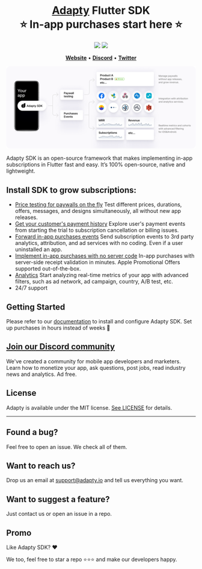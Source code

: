 <h1 align="center" style="border-bottom: none">
    <b>
        <a href="https://adapty.io?utm_source=github&utm_medium=referral&utm_campaign=AdaptySDK-Flutter">Adapty</a> Flutter SDK<br>
    </b>
    ⭐️  In-app purchases start here  ⭐️ <br>
</h1>

<p align="center">
<a href="https://go.adapty.io/subhub-community-flutter-rep"><img src="https://img.shields.io/badge/Adapty-discord-purple"></a>
<a href="https://github.com/adaptyteam/AdaptySDK-Flutter/blob/master/LICENSE"><img src="https://img.shields.io/badge/license-MIT-brightgreen.svg"></a>
</p>


<p align="center">
    <a href="https://adapty.io?utm_source=github&utm_medium=referral&utm_campaign=AdaptySDK-Flutter"><b>Website</b></a> •
    <a href="https://go.adapty.io/subhub-community-flutter-repp"><b>Discord</b></a> •
    <a href="https://twitter.com/AdaptyTeam"><b>Twitter</b></a>
</p>

![Adapty: CRM for mobile apps with subscriptions](adapty-schema.png)

Adapty SDK is an open-source framework that makes implementing in-app subscriptions in Flutter fast and easy. It’s 100% open-source, native and lightweight.

## Install SDK to grow subscriptions:

- [Price testing for paywalls on the fly](https://docs.adapty.io/docs/ab-test?utm_source=github&utm_medium=referral&utm_campaign=AdaptySDK-Flutter)
Test different prices, durations, offers, messages, and designs simultaneously, all without new app releases.
- [Get your customer's payment history](https://docs.adapty.io/docs/profiles-crm?utm_source=github&utm_medium=referral&utm_campaign=AdaptySDK-Flutter)
Explore user's payment events from starting the trial to subscription cancellation or billing issues.
- [Forward in-app purchases events](https://docs.adapty.io/docs/events?utm_source=github&utm_medium=referral&utm_campaign=AdaptySDK-Flutter)
Send subscription events to 3rd party analytics, attribution, and ad services with no coding. Even if a user uninstalled an app.
- [Implement in-app purchases with no server code](https://docs.adapty.io/docs/flutter-sdk-configuration?utm_source=github&utm_medium=referral&utm_campaign=AdaptySDK-Flutter)
In-app purchases with server-side receipt validation in minutes. Apple Promotional Offers supported out-of-the-box.
- [Analytics](https://docs.adapty.io/docs/analytics-charts?utm_source=github&utm_medium=referral&utm_campaign=AdaptySDK-Flutter)
Start analyzing real-time metrics of your app with advanced filters, such as ad network, ad campaign, country, A/B test, etc.
- 24/7 support

## Getting Started

Please refer to our [documentation](https://docs.adapty.io/docs/flutter-sdk-installation?utm_source=github&utm_medium=referral&utm_campaign=AdaptySDK-Flutter) to install and configure Adapty SDK. Set up purchases in hours instead of weeks :rocket:

## [Join our Discord community](https://go.adapty.io/subhub-community-flutter-rep)

We've created a community for mobile app developers and marketers. Learn how to monetize your app, ask questions, post jobs, read industry news and analytics. Ad free.

## License

Adapty is available under the MIT license. [See LICENSE](https://github.com/adaptyteam/AdaptySDK-Flutter/blob/master/LICENSE) for details.

---

## Found a bug?

Feel free to open an issue. We check all of them.

## Want to reach us?

Drop us an email at support@adapty.io and tell us everything you want.

## Want to suggest a feature?

Just contact us or open an issue in a repo.

## Promo

Like Adapty SDK? ❤️

We too, feel free to star a repo ⭐️⭐️⭐️ and make our developers happy.
